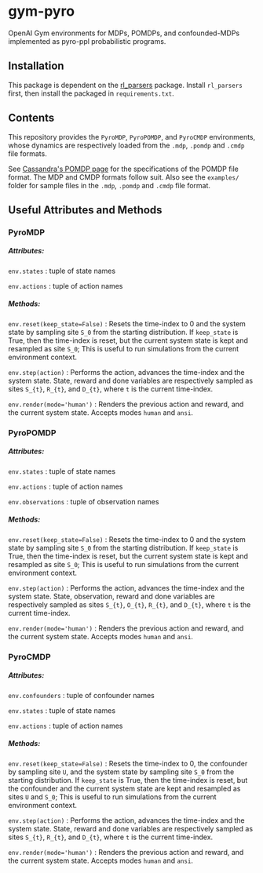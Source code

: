 # gym-pyro

OpenAI Gym environments for MDPs, POMDPs, and confounded-MDPs implemented as
pyro-ppl probabilistic programs.

## Installation

This package is dependent on the
[rl_parsers](https://github.com/abaisero/rl_parsers) package.  Install
`rl_parsers` first, then install the packaged in `requirements.txt`.

## Contents

This repository provides the `PyroMDP`, `PyroPOMDP`, and `PyroCMDP`
environments, whose dynamics are respectively loaded from the `.mdp`, `.pomdp`
and `.cmdp` file formats.

See [Cassandra's POMDP page](https://pomdp.org/code/pomdp-file-spec.html) for
the specifications of the POMDP file format.  The MDP and CMDP formats follow
suit.  Also see the `examples/` folder for sample files in the `.mdp`, `.pomdp`
and `.cmdp` file format.

## Useful Attributes and Methods

### PyroMDP

##### Attributes:

`env.states`
: tuple of state names

`env.actions`
: tuple of action names

##### Methods:

`env.reset(keep_state=False)`
: Resets the time-index to 0 and the system state by sampling site `S_0` from
the starting distribution.  If `keep_state` is True, then the time-index is
reset, but the current system state is kept and resampled as site `S_0`;  This
is useful to run simulations from the current environment context.

`env.step(action)` 
: Performs the action, advances the time-index and the system state.  State,
reward and done variables are respectively sampled as sites `S_{t}`, `R_{t}`,
and `D_{t}`, where `t` is the current time-index.

`env.render(mode='human')`
: Renders the previous action and reward, and the current system state.
Accepts modes `human` and `ansi`.

### PyroPOMDP

##### Attributes:

`env.states`
: tuple of state names

`env.actions`
: tuple of action names

`env.observations`
: tuple of observation names

##### Methods:

`env.reset(keep_state=False)`
: Resets the time-index to 0 and the system state by sampling site `S_0` from
the starting distribution.  If `keep_state` is True, then the time-index is
reset, but the current system state is kept and resampled as site `S_0`;  This
is useful to run simulations from the current environment context.

`env.step(action)` 
: Performs the action, advances the time-index and the system state.  State,
observation, reward and done variables are respectively sampled as sites
`S_{t}`, `O_{t}`, `R_{t}`, and `D_{t}`, where `t` is the current time-index.

`env.render(mode='human')`
: Renders the previous action and reward, and the current system state.
Accepts modes `human` and `ansi`.

### PyroCMDP

##### Attributes:

`env.confounders`
: tuple of confounder names

`env.states`
: tuple of state names

`env.actions`
: tuple of action names

##### Methods:

`env.reset(keep_state=False)`
: Resets the time-index to 0, the confounder by sampling site `U`, and the
system state by sampling site `S_0` from the starting distribution.  If
`keep_state` is True, then the time-index is reset, but the confounder and the
current system state are kept and resampled as sites `U` and  `S_0`;  This is
useful to run simulations from the current environment context.

`env.step(action)` 
: Performs the action, advances the time-index and the system state.  State,
reward and done variables are respectively sampled as sites `S_{t}`, `R_{t}`,
and `D_{t}`, where `t` is the current time-index.

`env.render(mode='human')`
: Renders the previous action and reward, and the current system state.
Accepts modes `human` and `ansi`.
